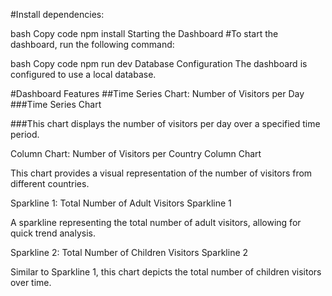 #Install dependencies:

bash
Copy code
npm install
Starting the Dashboard
#To start the dashboard, run the following command:

bash
Copy code
npm run dev
Database Configuration
The dashboard is configured to use a local database.

#Dashboard Features
##Time Series Chart: Number of Visitors per Day
###Time Series Chart

###This chart displays the number of visitors per day over a specified time period.

Column Chart: Number of Visitors per Country
Column Chart

This chart provides a visual representation of the number of visitors from different countries.

Sparkline 1: Total Number of Adult Visitors
Sparkline 1

A sparkline representing the total number of adult visitors, allowing for quick trend analysis.

Sparkline 2: Total Number of Children Visitors
Sparkline 2

Similar to Sparkline 1, this chart depicts the total number of children visitors over time.
